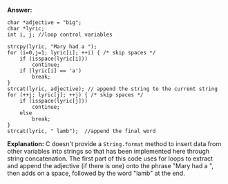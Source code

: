 **Answer:** 
```
char *adjective = "big"; 
char *lyric;
int i, j; //loop control variables

strcpy(lyric, "Mary had a ");
for (i=0,j=1; lyric[i]; ++i) { /* skip spaces */
    if (isspace(lyric[i]))
        continue;
    if (lyric[i] == 'a')
        break; 
}
strcat(lyric, adjective); // append the string to the current string
for (++j; lyric[j]; ++j) { /* skip spaces */
    if (isspace(lyric[j]))
        continue;
    else
        break;  
}
strcat(lyric, " lamb");  //append the final word
```
**Explanation:** C doesn't provide a `String.format` method to insert data from other variables into strings so that has been implemented here through string concatenation. The first part of this code uses for loops to extract and append the adjective (if there is one) onto the phrase "Mary had a ", then adds on a space, followed by the word "lamb" at the end.

